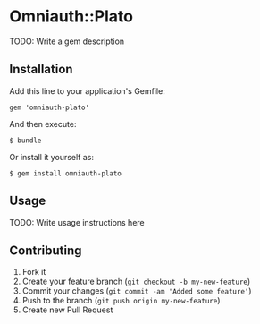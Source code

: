 # Omniauth::Plato

TODO: Write a gem description

## Installation

Add this line to your application's Gemfile:

    gem 'omniauth-plato'

And then execute:

    $ bundle

Or install it yourself as:

    $ gem install omniauth-plato

## Usage

TODO: Write usage instructions here

## Contributing

1. Fork it
2. Create your feature branch (`git checkout -b my-new-feature`)
3. Commit your changes (`git commit -am 'Added some feature'`)
4. Push to the branch (`git push origin my-new-feature`)
5. Create new Pull Request
